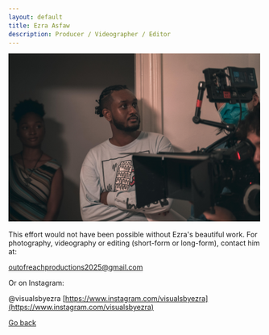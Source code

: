```yaml
---
layout: default
title: Ezra Asfaw
description: Producer / Videographer / Editor
---
```

<div class="container">
<img src="./assets/css/Photo%20of%20Ezra.jpg" width="500">
</div>

This effort would not have been possible without Ezra's beautiful work. For photography, videography or editing (short-form or long-form), contact him at:

outofreachproductions2025@gmail.com

Or on Instagram:

@visualsbyezra [https://www.instagram.com/visualsbyezra](https://www.instagram.com/visualsbyezra)

[Go back](./)